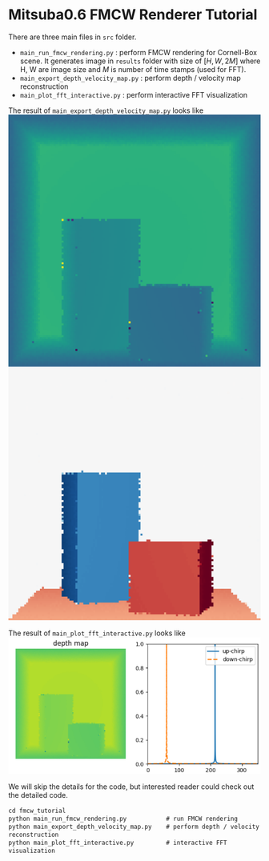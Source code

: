 # Mitsuba0.6 FMCW Renderer Tutorial

There are three main files in `src` folder.

* `main_run_fmcw_rendering.py` : perform FMCW rendering for Cornell-Box scene. It generates image in `results` folder with size of $[H, W, 2M]$ where H, W are image size and $M$ is number of time stamps (used for FFT).
* `main_export_depth_velocity_map.py` : perform depth / velocity map reconstruction
* `main_plot_fft_interactive.py` : perform interactive FFT visualization

The result of `main_export_depth_velocity_map.py` looks like
![visualization](../assets/depthmap.png)
![visualization](../assets/velocitymap.png)

The result of `main_plot_fft_interactive.py` looks like
![visualization](../assets/interactive_fft.png)

We will skip the details for the code, but interested reader could check out the detailed code.


```
cd fmcw_tutorial
python main_run_fmcw_rendering.py           # run FMCW rendering
python main_export_depth_velocity_map.py    # perform depth / velocity reconstruction
python main_plot_fft_interactive.py         # interactive FFT visualization
```
